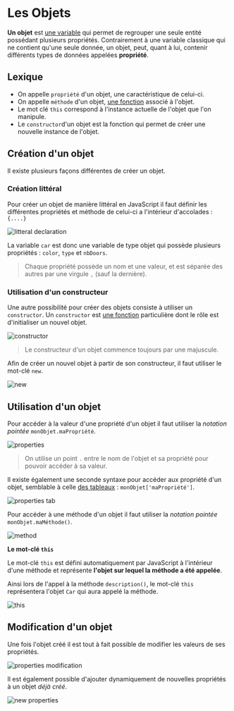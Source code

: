 # Les Objets

**Un objet** est [une variable](https://github.com/TresorDeKelloggS/Lille_JavaScript_Wiki/blob/master/md/variables/Les_Variables.md) qui permet de regrouper une seule entité possédant plusieurs propriétés. Contrairement à une variable classique qui ne contient qu'une seule donnée, un objet, peut, quant à lui, contenir différents types de données appelées **propriété**.

## Lexique

* On appelle `propriété` d'un objet, une caractéristique de celui-ci.
* On appelle `méthode` d'un objet, [une fonction]() associé à l'objet.
* Le mot clé `this` correspond à l'instance actuelle de l'objet que l'on manipule.
* Le `constructor`d'un objet est la fonction qui permet de créer une nouvelle instance de l'objet.

## Création d'un objet

Il existe plusieurs façons différentes de créer un objet.

### Création littéral

Pour créer un objet de manière littéral en JavaScript il faut définir les différentes propriétés et méthode de celui-ci a l'intérieur d'accolades : `{....}`

![litteral declaration](https://raw.githubusercontent.com/TresorDeKelloggS/Lille_JavaScript_Wiki/master/ressources/objects/litteral.png)

La variable `car` est donc une variable de type objet qui possède plusieurs propriétés : `color`, `type` et `nbDoors`.
>Chaque propriété possède un nom et une valeur, et est séparée des autres par une virgule `,` (sauf la dernière).

### Utilisation d'un constructeur

Une autre possibilité pour créer des objets consiste à utiliser un `constructor`. Un `constructor` est [une fonction]() particulière dont le rôle est d'initialiser un nouvel objet.

![constructor](https://raw.githubusercontent.com/TresorDeKelloggS/Lille_JavaScript_Wiki/master/ressources/objects/constructor.png)

>﻿﻿Le constructeur d'un objet commence toujours par une majuscule.

Afin de créer un nouvel objet à partir de son constructeur, il faut utiliser le mot-clé `new‌`.

![new](https://raw.githubusercontent.com/TresorDeKelloggS/Lille_JavaScript_Wiki/master/ressources/objects/new.png)

## Utilisation d'un objet

Pour accéder à la valeur d'une propriété d'un objet il faut utiliser la *notation pointée* `monObjet.maPropriété`.

![properties](https://raw.githubusercontent.com/TresorDeKelloggS/Lille_JavaScript_Wiki/master/ressources/objects/properties.png)

>On utilise un point `.` entre le nom de l'objet et sa propriété pour pouvoir accéder à sa valeur.

Il existe également une seconde syntaxe pour accéder aux propriété d'un objet, semblable à celle [des tableaux]() : `monObjet['maPropriété']`.

![properties tab](https://raw.githubusercontent.com/TresorDeKelloggS/Lille_JavaScript_Wiki/master/ressources/objects/properties_tab.png)

Pour accéder à une méthode d'un objet il faut utiliser la *notation pointée* `monObjet.maMéthode()`.

![method](https://raw.githubusercontent.com/TresorDeKelloggS/Lille_JavaScript_Wiki/master/ressources/objects/method.png)

**Le mot-clé `this`**

Le mot-clé `this` est défini automatiquement par JavaScript à l'intérieur d'une méthode et représente **l'objet sur lequel la méthode a été appelée**.

Ainsi lors de l'appel à la méthode `description()`, le mot-clé `this` représentera l'objet `Car` qui aura appelé la méthode.

![this](https://raw.githubusercontent.com/TresorDeKelloggS/Lille_JavaScript_Wiki/master/ressources/objects/this.png)

## Modification d'un objet

Une fois l'objet créé il est tout à fait possible de modifier les valeurs de ses propriétés.

![properties modification](https://raw.githubusercontent.com/TresorDeKelloggS/Lille_JavaScript_Wiki/master/ressources/objects/properties_modif.png)

Il est également possible d'ajouter dynamiquement de nouvelles propriétés à un objet *déjà créé*.

![new properties](https://raw.githubusercontent.com/TresorDeKelloggS/Lille_JavaScript_Wiki/master/ressources/objects/new_properties.png)
